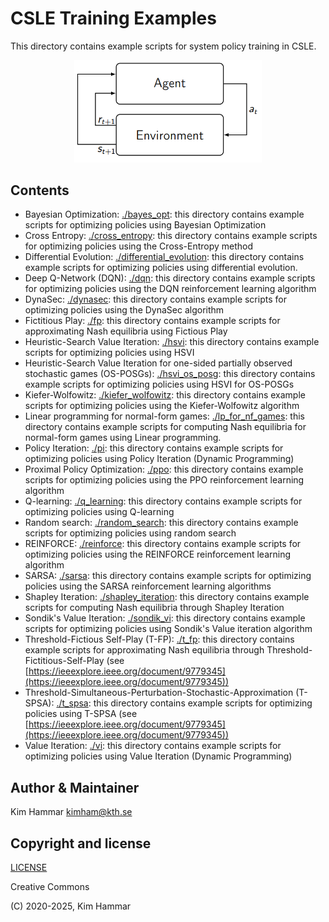 # CSLE Training Examples

This directory contains example scripts for system policy training in CSLE.

<p align="center">
<img src="./../../docs/img/rl.png" width="300">
</p>

## Contents

- Bayesian Optimization: [./bayes_opt](bayes_opt): this directory contains example scripts for optimizing policies using Bayesian Optimization
- Cross Entropy: [./cross_entropy](cross_entropy): this directory contains example scripts for optimizing policies using the Cross-Entropy method
- Differential Evolution: [./differential_evolution](differential_evolution): this directory contains example scripts for optimizing policies using differential evolution.
- Deep Q-Network (DQN): [./dqn](dqn): this directory contains example scripts for optimizing policies using the DQN reinforcement learning algorithm
- DynaSec: [./dynasec](dynasec): this directory contains example scripts for optimizing policies using the DynaSec algorithm
- Fictitious Play: [./fp](fp): this directory contains example scripts for approximating Nash equilibria using Fictious Play
- Heuristic-Search Value Iteration: [./hsvi](hsvi): this directory contains example scripts for optimizing policies using HSVI
- Heuristic-Search Value Iteration for one-sided partially observed stochastic games (OS-POSGs): [./hsvi_os_posg](hsvi_os_posg): this directory contains example scripts for optimizing policies using HSVI for OS-POSGs
- Kiefer-Wolfowitz: [./kiefer_wolfowitz](kiefer_wolfowitz): this directory contains example scripts for optimizing policies using the Kiefer-Wolfowitz algorithm
- Linear programming for normal-form games: [./lp_for_nf_games](lp_for_nf_games): this directory contains example scripts for computing Nash equilibria for normal-form games using Linear programming.  
- Policy Iteration: [./pi](pi): this directory contains example scripts for optimizing policies using Policy Iteration (Dynamic Programming)
- Proximal Policy Optimization: [./ppo](ppo): this directory contains example scripts for optimizing policies using the PPO reinforcement learning algorithm
- Q-learning: [./q_learning](q_learning): this directory contains example scripts for optimizing policies using Q-learning
- Random search: [./random_search](random_search): this directory contains example scripts for optimizing policies using random search
- REINFORCE: [./reinforce](reinforce): this directory contains example scripts for optimizing policies using the REINFORCE reinforcement learning algorithm
- SARSA: [./sarsa](sarsa): this directory contains example scripts for optimizing policies using the SARSA reinforcement learning algorithms
- Shapley Iteration: [./shapley_iteration](shapley_iteration): this directory contains example scripts for computing Nash equilibria through Shapley Iteration
- Sondik's Value Iteration: [./sondik_vi](sondik_vi): this directory contains example scripts for optimizing policies using Sondik's Value iteration algorithm
- Threshold-Fictious Self-Play (T-FP): [./t_fp](t_fp): this directory contains example scripts for approximating Nash equilibria through Threshold-Fictitious-Self-Play (see [https://ieeexplore.ieee.org/document/9779345](https://ieeexplore.ieee.org/document/9779345))
- Threshold-Simultaneous-Perturbation-Stochastic-Approximation (T-SPSA): [./t_spsa](t_spsa): this directory contains example scripts for optimizing policies using T-SPSA (see [https://ieeexplore.ieee.org/document/9779345](https://ieeexplore.ieee.org/document/9779345))
- Value Iteration: [./vi](vi): this directory contains example scripts for optimizing policies using Value Iteration (Dynamic Programming)


## Author & Maintainer

Kim Hammar <kimham@kth.se>

## Copyright and license

[LICENSE](../../LICENSE.md)

Creative Commons

(C) 2020-2025, Kim Hammar